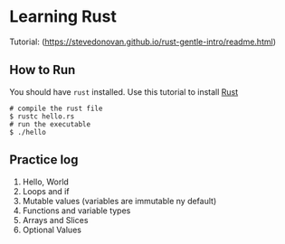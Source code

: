 # Learning Rust

Tutorial: (https://stevedonovan.github.io/rust-gentle-intro/readme.html)

## How to Run
You should have `rust` installed.
Use this tutorial to install [Rust](!https://www.rust-lang.org/tools/install)

    # compile the rust file
    $ rustc hello.rs
    # run the executable
    $ ./hello

## Practice log
1. Hello, World
2. Loops and if
3. Mutable values (variables are immutable ny default)
4. Functions and variable types
5. Arrays and Slices
6. Optional Values
